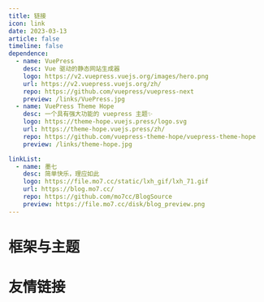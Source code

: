```yaml
---
title: 链接
icon: link
date: 2023-03-13
article: false
timeline: false
dependence:
  - name: VuePress
    desc: Vue 驱动的静态网站生成器
    logo: https://v2.vuepress.vuejs.org/images/hero.png
    url: https://v2.vuepress.vuejs.org/zh/
    repo: https://github.com/vuepress/vuepress-next
    preview: /links/VuePress.jpg
  - name: VuePress Theme Hope
    desc: 一个具有强大功能的 vuepress 主题✨
    logo: https://theme-hope.vuejs.press/logo.svg
    url: https://theme-hope.vuejs.press/zh/
    repo: https://github.com/vuepress-theme-hope/vuepress-theme-hope
    preview: /links/theme-hope.jpg

linkList:
  - name: 墨七
    desc: 简单快乐，理应如此
    logo: https://file.mo7.cc/static/lxh_gif/lxh_71.gif
    url: https://blog.mo7.cc/
    repo: https://github.com/mo7cc/BlogSource
    preview: https://file.mo7.cc/disk/blog_preview.png
---
```


# 框架与主题

<SiteInfo
  v-for="item in $frontmatter.dependence"
  :key="item.link"
  v-bind="item"
/>

# 友情链接

<SiteInfo
  v-for="item in $frontmatter.linkList"
  :key="item.link"
  v-bind="item"
/>

